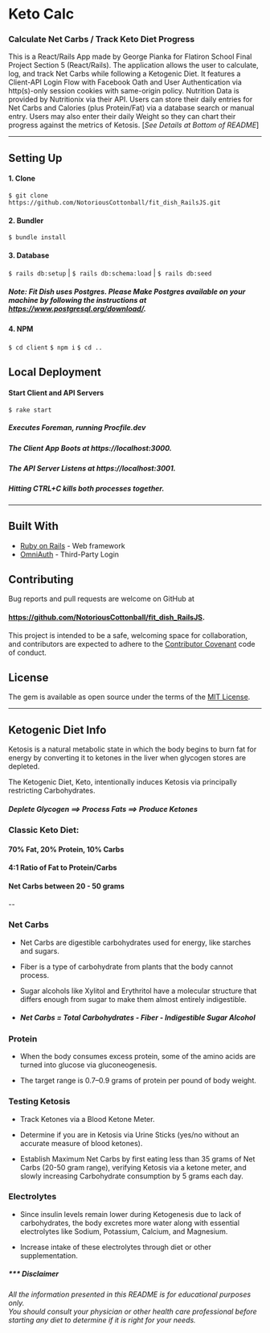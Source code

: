 # Keto Calc
### Calculate Net Carbs / Track Keto Diet Progress

This is a React/Rails App made by George Pianka for Flatiron School Final Project Section 5 (React/Rails). The application allows the user to calculate, log, and track Net Carbs while following a Ketogenic Diet. It features a Client-API Login Flow with Facebook Oath and User Authentication via http(s)-only session cookies with same-origin policy. Nutrition Data is provided by Nutritionix via their API. Users can store their daily entries for Net Carbs and Calories (plus Protein/Fat) via a database search or manual entry. Users may also enter their daily Weight so they can chart their progress against the metrics of Ketosis. [*See Details at Bottom of README*]

---

## Setting Up

#### 1. Clone
`$ git clone https://github.com/NotoriousCottonball/fit_dish_RailsJS.git`
#### 2. Bundler
`$ bundle install`
#### 3. Database
`$ rails db:setup` | `$ rails db:schema:load` | `$ rails db:seed`
##### *Note: Fit Dish uses Postgres. Please Make Postgres available on your machine by following the instructions at https://www.postgresql.org/download/.*
#### 4. NPM
`$ cd client`
`$ npm i`
`$ cd ..`


## Local Deployment

#### Start Client and API Servers
`$ rake start`
##### *Executes Foreman, running Procfile.dev*
##### *The Client App Boots at https://localhost:3000.*
##### *The API Server Listens at https://localhost:3001.*
##### *Hitting CTRL+C kills both processes together.*

---

## Built With

* [Ruby on Rails](http://rubyonrails.org) - Web framework
* [OmniAuth](https://github.com/omniauth/omniauth) - Third-Party Login

## Contributing

Bug reports and pull requests are welcome on GitHub at
#### https://github.com/NotoriousCottonball/fit_dish_RailsJS.
This project is intended to be a safe, welcoming space for collaboration, and contributors are expected to adhere to the [Contributor Covenant](contributor-covenant.org) code of conduct.

## License

The gem is available as open source under the terms of the [MIT License](http://opensource.org/licenses/MIT).

---

## Ketogenic Diet Info

Ketosis is a natural metabolic state in which the body begins to burn fat for energy by converting it to ketones in the liver when glycogen stores are depleted.

The Ketogenic Diet, Keto, intentionally induces Ketosis via principally restricting Carbohydrates.

##### Deplete Glycogen ==> Process Fats ==> Produce Ketones

### __Classic Keto Diet__:
#### 70% Fat, 20% Protein, 10% Carbs
#### 4:1 Ratio of Fat to Protein/Carbs
#### Net Carbs between 20 - 50 grams

--


### Net Carbs

- Net Carbs are digestible carbohydrates used for energy, like starches and sugars.

- Fiber is a type of carbohydrate from plants that the body cannot process.  

- Sugar alcohols like Xylitol and Erythritol have a molecular structure that differs enough from sugar to make them almost entirely indigestible.

- ##### Net Carbs = Total Carbohydrates - Fiber - Indigestible Sugar Alcohol

### Protein

- When the body consumes excess protein, some of the amino acids are turned into glucose via gluconeogenesis.

- The target range is 0.7–0.9 grams of protein per pound of body weight.

### Testing Ketosis
- Track Ketones via a Blood Ketone Meter.

- Determine if you are in Ketosis via Urine Sticks (yes/no without an accurate measure of blood ketones).

- Establish Maximum Net Carbs by first eating less than 35 grams of Net Carbs (20-50 gram range), verifying Ketosis via a ketone meter, and slowly increasing Carbohydrate consumption by 5 grams each day.

### Electrolytes
- Since insulin levels remain lower during Ketogenesis due to lack of carbohydrates, the body excretes more water along with essential electrolytes like Sodium, Potassium, Calcium, and Magnesium.

- Increase intake of these electrolytes through diet or other supplementation.

#####  *** Disclaimer
*All the information presented in this README is for educational purposes only.  
You should consult your physician or other health care professional before starting any diet to determine if it is right for your needs.*
